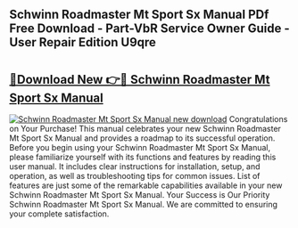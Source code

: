 ## Schwinn Roadmaster Mt Sport Sx Manual PDf Free Download - Part-VbR Service Owner Guide - User Repair Edition U9qre

# <h2><a href="http://bc66196.oget.top/?id=Schwinn+Roadmaster+Mt+Sport+Sx+Manual">🔗Download New 👉🔴 Schwinn Roadmaster Mt Sport Sx Manual</a></h2>

[![Schwinn Roadmaster Mt Sport Sx Manual new download](https://i.imgur.com/5g1atiW.png)](http://bc66196.oget.top/?id=Schwinn+Roadmaster+Mt+Sport+Sx+Manual)
Congratulations on Your Purchase! This manual celebrates your new Schwinn Roadmaster Mt Sport Sx Manual and provides a roadmap to its successful operation. Before you begin using your Schwinn Roadmaster Mt Sport Sx Manual, please familiarize yourself with its functions and features by reading this user manual. It includes clear instructions for installation, setup, and operation, as well as troubleshooting tips for common issues. List of features are just some of the remarkable capabilities available in your new Schwinn Roadmaster Mt Sport Sx Manual. Your Success is Our Priority Schwinn Roadmaster Mt Sport Sx Manual. We are committed to ensuring your complete satisfaction.
